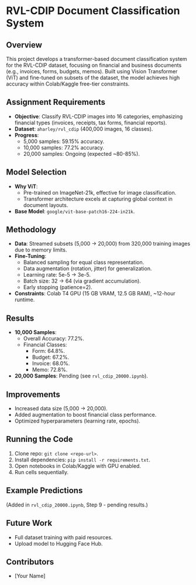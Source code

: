 # RVL-CDIP Document Classification System

## Overview
This project develops a transformer-based document classification system for the RVL-CDIP dataset, focusing on financial and business documents (e.g., invoices, forms, budgets, memos). Built using Vision Transformer (ViT) and fine-tuned on subsets of the dataset, the model achieves high accuracy within Colab/Kaggle free-tier constraints.

## Assignment Requirements
- **Objective**: Classify RVL-CDIP images into 16 categories, emphasizing financial types (invoices, receipts, tax forms, financial reports).
- **Dataset**: `aharley/rvl_cdip` (400,000 images, 16 classes).
- **Progress**:
  - 5,000 samples: 59.15% accuracy.
  - 10,000 samples: 77.2% accuracy.
  - 20,000 samples: Ongoing (expected ~80-85%).

## Model Selection
- **Why ViT**: 
  - Pre-trained on ImageNet-21k, effective for image classification.
  - Transformer architecture excels at capturing global context in document layouts.
- **Base Model**: `google/vit-base-patch16-224-in21k`.

## Methodology
- **Data**: Streamed subsets (5,000 → 20,000) from 320,000 training images due to memory limits.
- **Fine-Tuning**:
  - Balanced sampling for equal class representation.
  - Data augmentation (rotation, jitter) for generalization.
  - Learning rate: 5e-5 → 3e-5.
  - Batch size: 32 → 64 (via gradient accumulation).
  - Early stopping (patience=2).
- **Constraints**: Colab T4 GPU (15 GB VRAM, 12.5 GB RAM), ~12-hour runtime.

## Results
- **10,000 Samples**:
  - Overall Accuracy: 77.2%.
  - Financial Classes:
    - Form: 64.8%.
    - Budget: 67.2%.
    - Invoice: 68.0%.
    - Memo: 72.8%.
- **20,000 Samples**: Pending (see `rvl_cdip_20000.ipynb`).

## Improvements
- Increased data size (5,000 → 20,000).
- Added augmentation to boost financial class performance.
- Optimized hyperparameters (learning rate, epochs).

## Running the Code
1. Clone repo: `git clone <repo-url>`.
2. Install dependencies: `pip install -r requirements.txt`.
3. Open notebooks in Colab/Kaggle with GPU enabled.
4. Run cells sequentially.

## Example Predictions
(Added in `rvl_cdip_20000.ipynb`, Step 9 - pending results.)

## Future Work
- Full dataset training with paid resources.
- Upload model to Hugging Face Hub.

## Contributors
- [Your Name]
